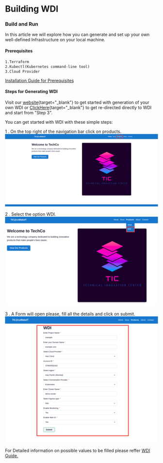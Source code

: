 # Building WDI

### Build and Run
In this article we will explore how you can generate and set up your own well-defined Infrastructure on your local machine.
#### Prerequisites
    1.Terraform
    2.Kubectl(Kubernetes command-line tool) 
    3.Cloud Provider
    
[Installation Guide for Prerequisites](https://comakeit-tic.github.io/Documentation/WDI/2Prerequisites/)
#### Steps for Generating WDI
Visit our [website](http://wda-ui.s3-website.ap-south-1.amazonaws.com){target="_blank"} to get started with generation of your own WDI or [ClickHere](http://wda-ui.s3-website.ap-south-1.amazonaws.com/wdi){target="_blank"} to get re-directed directly to WDI and start from "Step 3".

You can get started with WDI with these simple steps:

1 . On the top right of the navigation bar click on products.
<a href="/Images/wda1.png" target="_blank"><img src="/Images/wda1.png" alt="Image"></a>

2 . Select the option WDI.
<a href="/Images/wdi1.png" target="_blank"><img src="/Images/wdi1.png" alt="Image"></a>

3 . A Form will open please, fill all the details and click on submit.
<a href="/Images/wdi2.png" target="_blank"><img src="/Images/wdi2.png" alt="Image"></a>

For Detailed information on possible values to be filled please reffer [WDI Guide.](https://comakeit-tic.github.io/Documentation/WDI/1WDI/)


